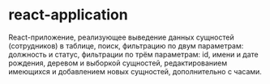 # react-application
React-приложение, реализующее выведение данных сущностей (сотрудников) в таблице, поиск, фильтрацию по двум параметрам: должность и статус, фильтрации по трём параметрам: id, имени и дате рождения, деревом и выборкой сущностей, редактированием имеющихся и добавлением новых сущностей, дополнительно с часами.
